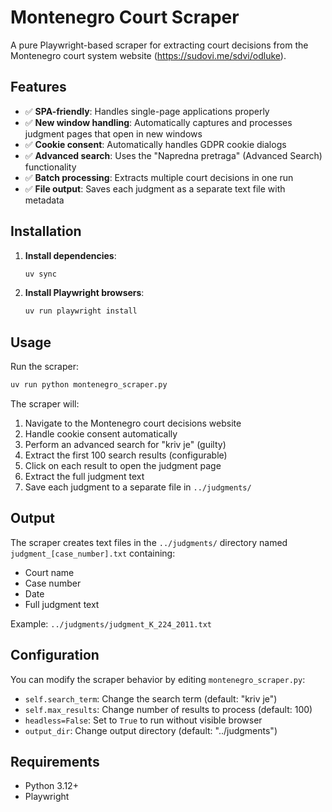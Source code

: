# Montenegro Court Scraper

A pure Playwright-based scraper for extracting court decisions from the Montenegro court system website (https://sudovi.me/sdvi/odluke).

## Features

- ✅ **SPA-friendly**: Handles single-page applications properly
- ✅ **New window handling**: Automatically captures and processes judgment pages that open in new windows
- ✅ **Cookie consent**: Automatically handles GDPR cookie dialogs
- ✅ **Advanced search**: Uses the "Napredna pretraga" (Advanced Search) functionality
- ✅ **Batch processing**: Extracts multiple court decisions in one run
- ✅ **File output**: Saves each judgment as a separate text file with metadata

## Installation

1. **Install dependencies**:
   ```bash
   uv sync
   ```

2. **Install Playwright browsers**:
   ```bash
   uv run playwright install
   ```

## Usage

Run the scraper:
```bash
uv run python montenegro_scraper.py
```

The scraper will:
1. Navigate to the Montenegro court decisions website
2. Handle cookie consent automatically
3. Perform an advanced search for "kriv je" (guilty)
4. Extract the first 100 search results (configurable)
5. Click on each result to open the judgment page
6. Extract the full judgment text
7. Save each judgment to a separate file in `../judgments/`

## Output

The scraper creates text files in the `../judgments/` directory named `judgment_[case_number].txt` containing:
- Court name
- Case number
- Date
- Full judgment text

Example: `../judgments/judgment_K_224_2011.txt`

## Configuration

You can modify the scraper behavior by editing `montenegro_scraper.py`:
- `self.search_term`: Change the search term (default: "kriv je")
- `self.max_results`: Change number of results to process (default: 100)
- `headless=False`: Set to `True` to run without visible browser
- `output_dir`: Change output directory (default: "../judgments")

## Requirements

- Python 3.12+
- Playwright
